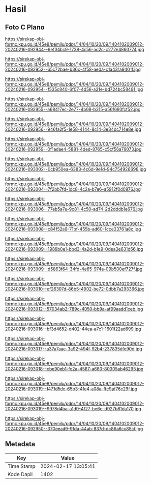 # Hasil

## Foto C Plano

https://sirekap-obj-formc.kpu.go.id/45e8/pemilu/pdpr/14/04/10/20/09/1404102009012-20240216-092944--9ef34bc9-1738-4c56-ad2c-c272e4860774.jpg

https://sirekap-obj-formc.kpu.go.id/45e8/pemilu/pdpr/14/04/10/20/09/1404102009012-20240216-092952--65c72bae-b36c-4f58-ae0a-c1a431a9401f.jpg

https://sirekap-obj-formc.kpu.go.id/45e8/pemilu/pdpr/14/04/10/20/09/1404102009012-20240216-092954--f535c840-6f07-4d56-a21e-bd724bc58491.jpg

https://sirekap-obj-formc.kpu.go.id/45e8/pemilu/pdpr/14/04/10/20/09/1404102009012-20240216-092955--a68417ec-2e77-4b68-b315-a56f680fcf52.jpg

https://sirekap-obj-formc.kpu.go.id/45e8/pemilu/pdpr/14/04/10/20/09/1404102009012-20240216-092956--946fa2f5-1e58-4144-8c14-3e34dc714e8e.jpg

https://sirekap-obj-formc.kpu.go.id/45e8/pemilu/pdpr/14/04/10/20/09/1404102009012-20240216-092959--0f1adae4-5881-4ded-8765-c5cf56a76073.jpg

https://sirekap-obj-formc.kpu.go.id/45e8/pemilu/pdpr/14/04/10/20/09/1404102009012-20240216-093002--0cb950ea-6383-4c6d-9e1d-94c754926698.jpg

https://sirekap-obj-formc.kpu.go.id/45e8/pemilu/pdpr/14/04/10/20/09/1404102009012-20240216-093004--7f2bb7fd-1dc8-4c2a-b7e6-a5912f0d0976.jpg

https://sirekap-obj-formc.kpu.go.id/45e8/pemilu/pdpr/14/04/10/20/09/1404102009012-20240216-093006--77eb5a7e-9c81-4c50-ad74-2d2dddb1e676.jpg

https://sirekap-obj-formc.kpu.go.id/45e8/pemilu/pdpr/14/04/10/20/09/1404102009012-20240216-093008--c84f52a6-71bf-455b-ad60-1cce33761a8c.jpg

https://sirekap-obj-formc.kpu.go.id/45e8/pemilu/pdpr/14/04/10/20/09/1404102009012-20240216-093009--1989b0e1-bbd3-4a2d-b1e9-0dea3e631d56.jpg

https://sirekap-obj-formc.kpu.go.id/45e8/pemilu/pdpr/14/04/10/20/09/1404102009012-20240216-093009--d5863f64-34fd-4e65-974a-09b500ef727f.jpg

https://sirekap-obj-formc.kpu.go.id/45e8/pemilu/pdpr/14/04/10/20/09/1404102009012-20240216-093010--ef26307d-86b5-4902-be72-0dbb7a293366.jpg

https://sirekap-obj-formc.kpu.go.id/45e8/pemilu/pdpr/14/04/10/20/09/1404102009012-20240216-093012--57034ab2-789c-4050-bb9a-af99aadd1ceb.jpg

https://sirekap-obj-formc.kpu.go.id/45e8/pemilu/pdpr/14/04/10/20/09/1404102009012-20240216-093016--bf3d4652-d402-44ea-a7c1-1601f22ad699.jpg

https://sirekap-obj-formc.kpu.go.id/45e8/pemilu/pdpr/14/04/10/20/09/1404102009012-20240216-093017--a37a7aae-3a92-494f-92b4-237835dfe90d.jpg

https://sirekap-obj-formc.kpu.go.id/45e8/pemilu/pdpr/14/04/10/20/09/1404102009012-20240216-093018--cbe90eb1-fc2a-4587-a660-80305ab46295.jpg

https://sirekap-obj-formc.kpu.go.id/45e8/pemilu/pdpr/14/04/10/20/09/1404102009012-20240216-093019--f471d5dc-65b3-4fe4-a08a-ffe9af76c29f.jpg

https://sirekap-obj-formc.kpu.go.id/45e8/pemilu/pdpr/14/04/10/20/09/1404102009012-20240216-093019--9978d4ba-a1d9-4f27-be6e-d927b61da170.jpg

https://sirekap-obj-formc.kpu.go.id/45e8/pemilu/pdpr/14/04/10/20/09/1404102009012-20240216-092950--370eead9-9fda-44ab-837d-dc86a6cc85cf.jpg


## Metadata

| Key        | Value               |
| ---------- | ------------------- |
| Time Stamp | 2024-02-17 13:05:41 |
| Kode Dapil | 1402                |



